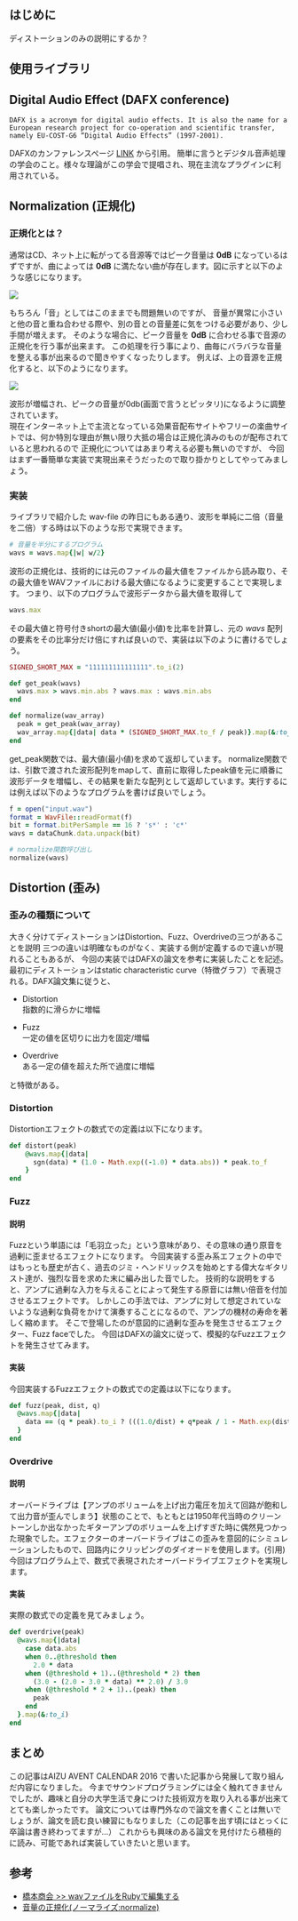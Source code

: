 ## はじめに

ディストーションのみの説明にするか？

## 使用ライブラリ

## Digital Audio Effect (DAFX conference)
```
DAFX is a acronym for digital audio effects. It is also the name for a European research project for co-operation and scientific transfer, namely EU-COST-G6 “Digital Audio Effects” (1997-2001).
```
DAFXのカンファレンスページ [LINK](http://www.dafx.de/) から引用。
簡単に言うとデジタル音声処理の学会のこと。様々な理論がこの学会で提唱され、現在主流なプラグインに利用されている。

## Normalization (正規化)
### 正規化とは？
通常はCD、ネット上に転がってる音源等ではピーク音量は **0dB** になっているはずですが、曲によっては **0dB** に満たない曲が存在します。図に示すと以下のような感じになります。

![](./img/not-normalized.png)

もちろん「音」としてはこのままでも問題無いのですが、
音量が異常に小さいと他の音と重ね合わせる際や、別の音との音量差に気をつける必要があり、少し手間が増えます。
そのような場合に、ピーク音量を **0dB** に合わせる事で音源の正規化を行う事が出来ます。
この処理を行う事により、曲毎にバラバラな音量を整える事が出来るので聞きやすくなったりします。
例えば、上の音源を正規化すると、以下のようになります。

![](./img/normalized.png)

波形が増幅され、ピークの音量が0db(画面で言うとピッタリ)になるように調整されています。  
現在インターネット上で主流となっている効果音配布サイトやフリーの楽曲サイトでは、何か特別な理由が無い限り大抵の場合は正規化済みのものが配布されていると思われるので
正規化についてはあまり考える必要も無いのですが、
今回はまず一番簡単な実装で実現出来そうだったので取り掛かりとしてやってみましょう。

### 実装
ライブラリで紹介した wav-file の昨日にもある通り、波形を単純に二倍（音量を二倍）する時は以下のような形で実現できます。

```.rb
# 音量を半分にするプログラム
wavs = wavs.map{|w| w/2}
```

波形の正規化は、技術的には元のファイルの最大値をファイルから読み取り、その最大値をWAVファイルにおける最大値になるように変更することで実現します。
つまり、以下のプログラムで波形データから最大値を取得して

```.rb
wavs.max
```

その最大値と符号付きshortの最大値(最小値)を比率を計算し、元の *wavs* 配列の要素をその比率分だけ倍にすれば良いので、実装は以下のように書けるでしょう。

```rb
SIGNED_SHORT_MAX = "111111111111111".to_i(2)

def get_peak(wavs)
  wavs.max > wavs.min.abs ? wavs.max : wavs.min.abs
end

def normalize(wav_array)
  peak = get_peak(wav_array)
  wav_array.map{|data| data * (SIGNED_SHORT_MAX.to_f / peak)}.map(&:to_i)
end
```

get_peak関数では、最大値(最小値)を求めて返却しています。
normalize関数では、引数で渡された波形配列をmapして、直前に取得したpeak値を元に順番に波形データを増幅し、その結果を新たな配列として返却しています。実行するには例えば以下のようなプログラムを書けば良いでしょう。

```rb
f = open("input.wav")
format = WavFile::readFormat(f)
bit = format.bitPerSample == 16 ? 's*' : 'c*'
wavs = dataChunk.data.unpack(bit)

# normalize関数呼び出し
normalize(wavs)
```


## Distortion (歪み)
### 歪みの種類について
大きく分けてディストーションはDistortion、Fuzz、Overdriveの三つがあることを説明
三つの違いは明確なものがなく、実装する側が定義するので違いが現れることもあるが、
今回の実装ではDAFXの論文を参考に実装したことを記述。
最初にディストーションはstatic characteristic curve（特徴グラフ）で表現される。DAFX論文集に従うと、
* Distortion  
指数的に滑らかに増幅

* Fuzz  
一定の値を区切りに出力を固定/増幅

* Overdrive  
ある一定の値を超えた所で過度に増幅

と特徴がある。

### Distortion
Distortionエフェクトの数式での定義は以下になります。

```rb
def distort(peak)
    @wavs.map{|data|
      sgn(data) * (1.0 - Math.exp((-1.0) * data.abs)) * peak.to_f
    }
end
```

### Fuzz
#### 説明
Fuzzという単語には「毛羽立った」という意味があり、その意味の通り原音を過剰に歪ませるエフェクトになります。
今回実装する歪み系エフェクトの中ではもっとも歴史が古く、過去のジミ・ヘンドリックスを始めとする偉大なギタリスト達が、強烈な音を求めた末に編み出した音でした。
技術的な説明をすると、アンプに過剰な入力を与えることによって発生する原音には無い倍音を付加させるエフェクトです。
しかしこの手法では、アンプに対して想定されていないような過剰な負荷をかけて演奏することになるので、アンプの機材の寿命を著しく縮めます。
そこで登場したのが意図的に過剰な歪みを発生させるエフェクター、Fuzz faceでした。
今回はDAFXの論文に従って、模擬的なFuzzエフェクトを発生させてみます。

#### 実装
今回実装するFuzzエフェクトの数式での定義は以下になります。

```rb
def fuzz(peak, dist, q)
  @wavs.map{|data|
    data == (q * peak).to_i ? (((1.0/dist) + q*peak / 1 - Math.exp(dist * q*peak))).to_i : (((data - q*peak) / (1 - Math.exp((-1) * dist * (data - q*peak)))) + (q*peak / (1 - Math.exp(dist * q*peak)))).to_i
  }
end
```

### Overdrive
#### 説明
オーバードライブは【アンプのボリュームを上げ出力電圧を加えて回路が飽和して出力音が歪んでしまう】状態のことで、もともとは1950年代当時のクリーントーンしか出なかったギターアンプのボリュームを上げすぎた時に偶然見つかった現象でした。エフェクターのオーバードライブはこの歪みを意図的にシミュレーションしたもので、回路内にクリッピングのダイオードを使用します。(引用)
今回はプログラム上で、数式で表現されたオーバードライブエフェクトを実現します。

#### 実装
実際の数式での定義を見てみましょう。

```rb
def overdrive(peak)
  @wavs.map{|data|
    case data.abs
    when 0..@threshold then
      2.0 * data
    when (@threshold + 1)..(@threshold * 2) then
      (3.0 - (2.0 - 3.0 * data) ** 2.0) / 3.0
    when (@threshold * 2 + 1)..(peak) then
      peak
    end
  }.map(&:to_i)
end
```

## まとめ
この記事はAIZU AVENT CALENDAR 2016 で書いた記事から発展して取り組んだ内容になりました。
今までサウンドプログラミングには全く触れてきませんでしたが、趣味と自分の大学生活で身につけた技術双方を取り入れる事が出来てとても楽しかったです。
論文については専門外なので論文を書くことは無いでしょうが、論文を読む良い練習にもなりました（この記事を出す頃にはとっくに卒論は書き終わってますが…）
これからも興味のある論文を見付けたら積極的に読み、可能であれば実装していきたいと思います。


## 参考
* [橋本商会 >> wavファイルをRubyで編集する](http://shokai.org/blog/archives/5408)  
* [音量の正規化(ノーマライズ:normalize)](http://www.web-sky.org/program/normalize.html)
